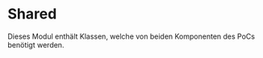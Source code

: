 Shared
======

Dieses Modul enthält Klassen, welche von beiden Komponenten des PoCs benötigt werden.